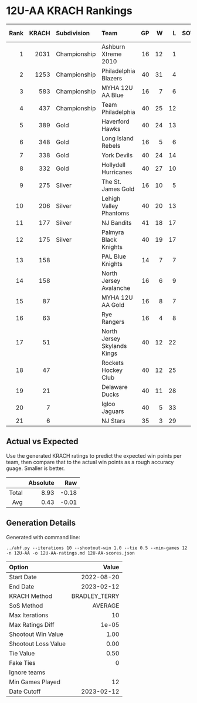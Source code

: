 # 12U-AA KRACH Rankings
Rank|KRACH|Subdivision|Team|GP|W|L|SOW|SOL|T|SoS|Exp Wins|Win Diff
---:|---:|:---|:---|---:|---:|---:|---:|---:|---:|---:|---:|---:
1|2031|Championship|Ashburn Xtreme 2010|16|12|1|2|1|0|546|12.9|-1.1
2|1253|Championship|Philadelphia Blazers|40|31|4|3|2|0|396|32.1|-1.9
3|583|Championship|MYHA 12U AA Blue|16|7|6|3|0|0|512|9.7|-0.3
4|437|Championship|Team Philadelphia|40|25|12|2|1|0|353|26.6|-0.4
5|389|Gold|Haverford Hawks|40|24|13|0|3|0|448|23.6|-0.4
6|348|Gold|Long Island Rebels|16|5|6|3|2|0|584|7.8|-0.2
7|338|Gold|York Devils|40|24|14|0|2|0|413|23.8|-0.2
8|332|Gold|Hollydell Hurricanes|40|27|10|0|2|1|240|27.6|0.1
9|275|Silver|The St. James Gold|16|10|5|0|1|0|264|10.0|0.0
10|206|Silver|Lehigh Valley Phantoms|40|20|13|2|5|0|308|22.1|0.1
11|177|Silver|NJ Bandits|41|18|17|2|3|1|314|20.7|0.2
12|175|Silver|Palmyra Black Knights|40|19|17|2|2|0|362|21.2|0.2
13|158||PAL Blue Knights|14|7|7|0|0|0|382|7.1|0.1
14|158||North Jersey Avalanche|16|6|9|1|0|0|344|7.1|0.1
15|87||MYHA 12U AA Gold|16|8|7|1|0|0|120|9.6|0.6
16|63||Rye Rangers|16|4|8|2|2|0|234|6.2|0.2
17|51||North Jersey Skylands Kings|40|12|22|3|3|0|206|15.6|0.6
18|47||Rockets Hockey Club|40|12|25|3|0|0|201|15.8|0.8
19|21||Delaware Ducks|40|11|28|0|1|0|214|11.7|0.7
20|7||Igloo Jaguars|40|5|33|1|1|0|163|6.4|0.4
21|6||NJ Stars|35|3|29|2|1|0|209|5.3|0.3

## Actual vs Expected
Use the generated KRACH ratings to predict the expected win points per team, then compare that to the actual win points as a rough accuracy guage. Smaller is better.

||Absolute|Raw
|---:|---:|---:
|Total|8.93|-0.18
|Avg|0.43|-0.01

## Generation Details

Generated with command line:
```
../ahf.py --iterations 10 --shootout-win 1.0 --tie 0.5 --min-games 12 -n 12U-AA -o 12U-AA-ratings.md 12U-AA-scores.json
```

| Option | Value |
| :----- | ----: |
| Start Date | 2022-08-20 |
| End Date | 2023-02-12 |
| KRACH Method | BRADLEY_TERRY |
| SoS Method | AVERAGE |
| Max Iterations | 10 |
| Max Ratings Diff | 1e-05 |
| Shootout Win Value | 1.00 |
| Shootout Loss Value | 0.00 |
| Tie Value | 0.50 |
| Fake Ties | 0 |
| Ignore teams |  |
| Min Games Played | 12 |
| Date Cutoff | 2023-02-12 |

